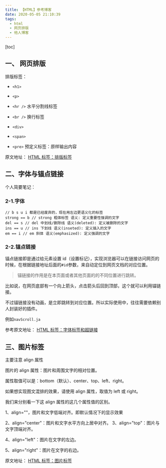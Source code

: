 ```yaml
---
title: 【HTML】参考博客
date: 2020-05-05 21:10:39
tags:
  - html
  - 网页排版
  - 他人博客
---
```


[toc]

## 一、 网页排版

排版标签：

- `<h1>`

- `<p>`

- `<hr />` 水平分割线标签

- `<br />` 换行标签

- `<div>`

- `<span>`

- `<pre>` 预定义标签：原样输出内容

原文地址： [HTML 标签：排版标签](https://github.com/qianguyihao/Web/blob/master/01-HTML/04-HTML%E6%A0%87%E7%AD%BE%EF%BC%9A%E6%8E%92%E7%89%88%E6%A0%87%E7%AD%BE.md)

## 二、字体与锚点链接

个人简要笔记：

### 2-1.字体

```
// b s u i 都是已经废弃的，现在用左边更语义化的标签
strong == b // strong 粗体标签 语义: 定义重要性强调的文字
del == s // del 中划线/删除线 语义(deleted): 定义被删除的文字
ins == u // ins 下划线 语义(inseted): 定义插入的文字
em == i // em 斜体 语义(emphasized): 定义强调的文字
```

### 2-2.锚点链接

锚点链接即是通过给元素设置 id（设置标记），实现浏览器可以在链接访问网页的时候，在根据链接地址后面的`#id`参数，来自动定位到网页文档的对应位置。

> 锚链接的作用是在本页面或者其他页面的的不同位置进行跳转。

比如说，在网页底部有一个向上箭头，点击箭头后回到顶部，这个就可以利用锚链接。

不过锚链接没有动画，是立即跳转到对应位置。所以实际使用中，往往需要依赖别人封装好的插件。

例如`navScroll.ja`

参考原文地址： [HTML 标签：字体标签和超链接](https://github.com/qianguyihao/Web/blob/master/01-HTML/05-HTML%E6%A0%87%E7%AD%BE%EF%BC%9A%E5%AD%97%E4%BD%93%E6%A0%87%E7%AD%BE%E5%92%8C%E8%B6%85%E9%93%BE%E6%8E%A5.md)

## 三、图片标签

主要注意 align 属性

图片的 align 属性：图片和周围文字的相对位置。

属性取值可以是：bottom（默认）、center、top、left、right。

如果想实现图文混排的效果，请使用 align 属性，取值为 left 或 right。

我们来分别看一下这 align 属性的这几个属性值的区别。

1、align=""，图片和文字低端对齐。即默认情况下的显示效果

2、align="center"：图片和文字水平方向上居中对齐。 3、align="top"：图片与文字顶端对齐。

4、align="left"：图片在文字的左边。

5、align="right"：图片在文字的右边。

原文地址： [HTML 标签：图片标签](https://github.com/qianguyihao/Web/blob/master/01-HTML/06-HTML%E6%A0%87%E7%AD%BE%EF%BC%9A%E5%9B%BE%E7%89%87%E6%A0%87%E7%AD%BE.md)
